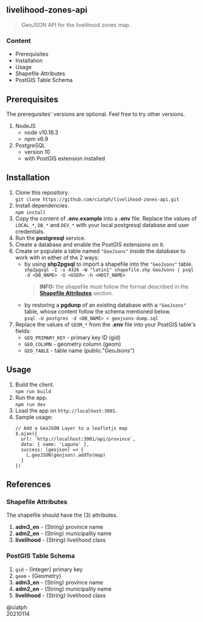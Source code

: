 ## livelihood-zones-api

> GeoJSON API for the livelihood zones map.

### Content

- Prerequisites
- Installation
- Usage
- Shapefile Attributes
- PostGIS Table Schema

## Prerequisites

The prerequisites' versions are optional. Feel free to try other versions.

1. NodeJS
   - node v10.16.3
   - npm v6.9
2. PostgreSQL
   - version 10
   - with PostGIS extension installed

## Installation

1. Clone this repository.  
`git clone https://github.com/ciatph/livelihood-zones-api.git`
2. Install dependencies.  
`npm install`
1. Copy the content of **.env.example** into a **.env** file. Replace the values of `LOCAL_*`, `DB_*` and `DEV_*` with your local postgresql database and user credentials.
2. Run the **postgresql**  service.
3. Create a database and enable the PostGIS extensions on it.
4. Create or populate a table named `"GeoJsons"` inside the database to work with in either of the 2 ways:
   - by using **shp2pgsql** to import a shapefile into the `"GeoJsons"` table.  
`shp2pgsql -I -s 4326 -W "latin1" shapefile.shp GeoJsons | psql -d <DB_NAME> -U <USER> -h <HOST_NAME>`
      > **INFO:** the shapefile must follow the format described in the [**Shapefile Attributes**](#shapefile-attributes) section.
   - by restoring a **pgdunp** of an existing database with a `"GeoJsons"` table, whose content follow the schema mentioned below.  
`psql -U postgres -d <DB_NAME> < geojsons-dump.sql`
1. Replace the values of `GEOM_*` from the **.env** file into your PostGIS table's fields:
   - `GEO_PRIMARY_KEY` - primary key ID (gid)
   - `GEO_COLUMN` - geometry column (geom)
   - `GEO_TABLE` - table name (public."GeoJsons")

## Usage

1. Build the client.  
`npm run build`
2. Run the app.  
`npm run dev`
3. Load the app on `http://localhost:3001`.
4. Sample usage:  
    ```
    // Add a GeoJSON Layer to a leafletjs map
    $.ajax({
      url: `http://localhost:3001/api/province`,
      data: { name: 'Laguna' },
      success: (geojson) => {
        L.geoJSON(geojson).addTo(map)
      }
    })
    ```

## References

### Shapefile Attributes

The shapefile should have the (3) attributes.

1. **adm3_en** - {String} province name
2. **adm2_en** - {String} municipality name
3. **livelihood** - {String} livelihood class

### PostGIS Table Schema

1. `gid` - {Integer} primary key
2. `geom` - {Geometry}
3. **adm3_en** - {String} province name
4. **adm2_en** - {String} municipality name
5. **livelihood** - {String} livelihood class

@ciatph  
20210114
